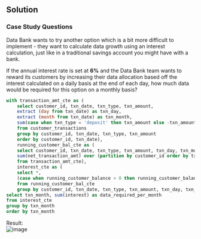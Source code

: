 ## **Solution**

### Case Study Questions

Data Bank wants to try another option which is a bit more difficult to implement - they want to calculate data growth using an interest calculation, just like in a traditional savings account you might have with a bank.

If the annual interest rate is set at **6%** and the Data Bank team wants to reward its customers by increasing their data allocation based off the interest calculated on a daily basis at the end of each day, how much data would be required for this option on a monthly basis?

```sql
with transaction_amt_cte as (
	select customer_id, txn_date, txn_type, txn_amount,
	extract (day from txn_date) as txn_day,
	extract (month from txn_date) as txn_month,
	sum(case when txn_type = 'deposit' then txn_amount else -txn_amount end) as net_transaction_amt
	from customer_transactions
	group by customer_id, txn_date, txn_type, txn_amount
	order by customer_id, txn_date),
	running_customer_bal_cte as (
	select customer_id, txn_date, txn_type, txn_amount, txn_day, txn_month,
	sum(net_transaction_amt) over (partition by customer_id order by txn_day rows between unbounded preceding and current row) as running_customer_balance
	from transaction_amt_cte),
	interest_cte as (
	select *,
	(case when running_customer_balance > 0 then running_customer_balance else 0 end) * 0.06/365 as interest
	from running_customer_bal_cte
	group by customer_id, txn_date, txn_type, txn_amount, txn_day, txn_month, running_customer_balance)
select txn_month, sum(interest) as data_required_per_month
from interest_cte
group by txn_month
order by txn_month
```
Result:  
![image](https://github.com/Minautee/8-Week-SQL-Practice/assets/68679965/b901fcf2-69d2-4ac8-95aa-962546e46eb7)
